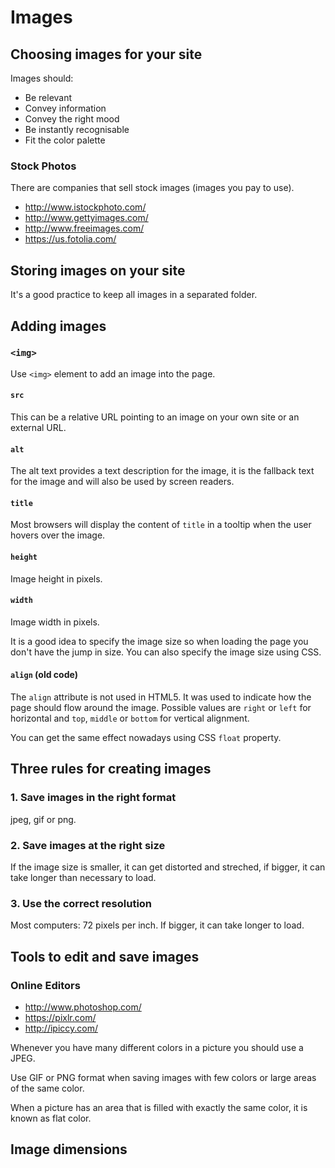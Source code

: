 # Images

## Choosing images for your site

Images should:

* Be relevant
* Convey information
* Convey the right mood
* Be instantly recognisable
* Fit the color palette

### Stock Photos

There are companies that sell stock images (images you pay to use).

* http://www.istockphoto.com/
* http://www.gettyimages.com/
* http://www.freeimages.com/
* https://us.fotolia.com/

## Storing images on your site

It's a good practice to keep all images in a separated folder.

## Adding images

### `<img>`

Use `<img>` element to add an image into the page.

#### `src`

This can be a relative URL pointing to an image on your own site or an external URL.

#### `alt`

The alt text provides a text description for the image, it is the fallback text for 
the image and will also be used by screen readers.

#### `title`

Most browsers will display the content of `title` in a tooltip when the user hovers 
over the image.

#### `height`

Image height in pixels.

#### `width`

Image width in pixels.

It is a good idea to specify the image size so when loading the page you don't have the
jump in size. You can also specify the image size using CSS.


#### `align` (old code)

The `align` attribute is not used in HTML5. It was used to indicate how the page should
flow around the image. Possible values are `right` or `left` for horizontal and `top`, 
`middle` or `bottom` for vertical alignment.

You can get the same effect nowadays using CSS `float` property.

## Three rules for creating images

### 1. Save images in the right format

jpeg, gif or png.

### 2. Save images at the right size
 
If the image size is smaller, it can get distorted and streched, if bigger, it can take
longer than necessary to load.

### 3. Use the correct resolution

Most computers: 72 pixels per inch. If bigger, it can take longer to load.

## Tools to edit and save images

### Online Editors

* http://www.photoshop.com/
* https://pixlr.com/
* http://ipiccy.com/

Whenever you have many different colors in a picture you should use a JPEG.

Use GIF or PNG format when saving images with few colors or large areas of the same color.

When a picture has an area that is filled with exactly the same color, it is known as
flat color.

## Image dimensions


